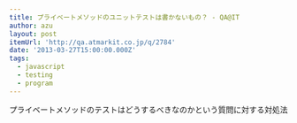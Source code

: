 ```yaml
---
title: プライベートメソッドのユニットテストは書かないもの？ - QA@IT
author: azu
layout: post
itemUrl: 'http://qa.atmarkit.co.jp/q/2784'
date: '2013-03-27T15:00:00.000Z'
tags:
  - javascript
  - testing
  - program
---
```

プライベートメソッドのテストはどうするべきなのかという質問に対する対処法
